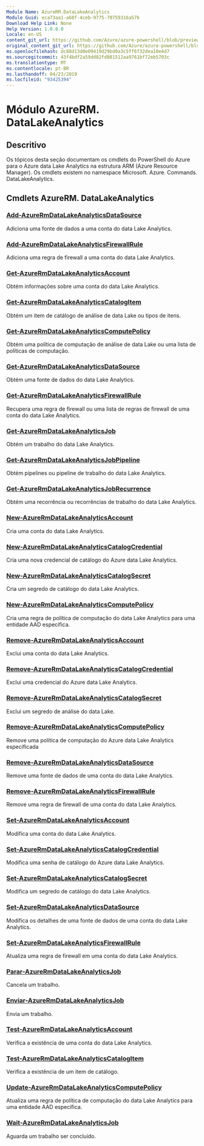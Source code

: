 ```yaml
---
Module Name: AzureRM.DataLakeAnalytics
Module Guid: eca73aa1-a68f-4ceb-9775-70759316a57b
Download Help Link: None
Help Version: 1.0.0.0
Locale: en-US
content_git_url: https://github.com/Azure/azure-powershell/blob/preview/src/ResourceManager/DataLakeAnalytics/Commands.DataLakeAnalytics/help/AzureRM.DataLakeAnalytics.md
original_content_git_url: https://github.com/Azure/azure-powershell/blob/preview/src/ResourceManager/DataLakeAnalytics/Commands.DataLakeAnalytics/help/AzureRM.DataLakeAnalytics.md
ms.openlocfilehash: dc88d13d0e09419d29bd0a3c5ff6f32dea10e4d7
ms.sourcegitcommit: 43f4bdf2a59dd82fd881512aa9761bf72eb5703c
ms.translationtype: MT
ms.contentlocale: pt-BR
ms.lasthandoff: 04/23/2019
ms.locfileid: "93425394"
---
```

# Módulo AzureRM. DataLakeAnalytics
## Descritivo
Os tópicos desta seção documentam os cmdlets do PowerShell do Azure para o Azure data Lake Analytics na estrutura ARM (Azure Resource Manager). Os cmdlets existem no namespace Microsoft. Azure. Commands. DataLakeAnalytics.

## Cmdlets AzureRM. DataLakeAnalytics
### [Add-AzureRmDataLakeAnalyticsDataSource](Add-AzureRmDataLakeAnalyticsDataSource.md)
Adiciona uma fonte de dados a uma conta do data Lake Analytics.

### [Add-AzureRmDataLakeAnalyticsFirewallRule](Add-AzureRmDataLakeAnalyticsFirewallRule.md)
Adiciona uma regra de firewall a uma conta do data Lake Analytics.

### [Get-AzureRmDataLakeAnalyticsAccount](Get-AzureRmDataLakeAnalyticsAccount.md)
Obtém informações sobre uma conta do data Lake Analytics.

### [Get-AzureRmDataLakeAnalyticsCatalogItem](Get-AzureRmDataLakeAnalyticsCatalogItem.md)
Obtém um item de catálogo de análise de data Lake ou tipos de itens.

### [Get-AzureRmDataLakeAnalyticsComputePolicy](Get-AzureRmDataLakeAnalyticsComputePolicy.md)
Obtém uma política de computação de análise de data Lake ou uma lista de políticas de computação.

### [Get-AzureRmDataLakeAnalyticsDataSource](Get-AzureRmDataLakeAnalyticsDataSource.md)
Obtém uma fonte de dados do data Lake Analytics.

### [Get-AzureRmDataLakeAnalyticsFirewallRule](Get-AzureRmDataLakeAnalyticsFirewallRule.md)
Recupera uma regra de firewall ou uma lista de regras de firewall de uma conta do data Lake Analytics.

### [Get-AzureRmDataLakeAnalyticsJob](Get-AzureRmDataLakeAnalyticsJob.md)
Obtém um trabalho do data Lake Analytics.

### [Get-AzureRmDataLakeAnalyticsJobPipeline](Get-AzureRmDataLakeAnalyticsJobPipeline.md)
Obtém pipelines ou pipeline de trabalho do data Lake Analytics.

### [Get-AzureRmDataLakeAnalyticsJobRecurrence](Get-AzureRmDataLakeAnalyticsJobRecurrence.md)
Obtém uma recorrência ou recorrências de trabalho do data Lake Analytics.

### [New-AzureRmDataLakeAnalyticsAccount](New-AzureRmDataLakeAnalyticsAccount.md)
Cria uma conta do data Lake Analytics.

### [New-AzureRmDataLakeAnalyticsCatalogCredential](New-AzureRmDataLakeAnalyticsCatalogCredential.md)
Cria uma nova credencial de catálogo do Azure data Lake Analytics.

### [New-AzureRmDataLakeAnalyticsCatalogSecret](New-AzureRmDataLakeAnalyticsCatalogSecret.md)
Cria um segredo de catálogo do data Lake Analytics.

### [New-AzureRmDataLakeAnalyticsComputePolicy](New-AzureRmDataLakeAnalyticsComputePolicy.md)
Cria uma regra de política de computação do data Lake Analytics para uma entidade AAD específica.

### [Remove-AzureRmDataLakeAnalyticsAccount](Remove-AzureRmDataLakeAnalyticsAccount.md)
Exclui uma conta do data Lake Analytics.

### [Remove-AzureRmDataLakeAnalyticsCatalogCredential](Remove-AzureRmDataLakeAnalyticsCatalogCredential.md)
Exclui uma credencial do Azure data Lake Analytics.

### [Remove-AzureRmDataLakeAnalyticsCatalogSecret](Remove-AzureRmDataLakeAnalyticsCatalogSecret.md)
Exclui um segredo de análise do data Lake.

### [Remove-AzureRmDataLakeAnalyticsComputePolicy](Remove-AzureRmDataLakeAnalyticsComputePolicy.md)
Remove uma política de computação do Azure data Lake Analytics especificada

### [Remove-AzureRmDataLakeAnalyticsDataSource](Remove-AzureRmDataLakeAnalyticsDataSource.md)
Remove uma fonte de dados de uma conta do data Lake Analytics.

### [Remove-AzureRmDataLakeAnalyticsFirewallRule](Remove-AzureRmDataLakeAnalyticsFirewallRule.md)
Remove uma regra de firewall de uma conta do data Lake Analytics.

### [Set-AzureRmDataLakeAnalyticsAccount](Set-AzureRmDataLakeAnalyticsAccount.md)
Modifica uma conta do data Lake Analytics.

### [Set-AzureRmDataLakeAnalyticsCatalogCredential](Set-AzureRmDataLakeAnalyticsCatalogCredential.md)
Modifica uma senha de catálogo do Azure data Lake Analytics.

### [Set-AzureRmDataLakeAnalyticsCatalogSecret](Set-AzureRmDataLakeAnalyticsCatalogSecret.md)
Modifica um segredo de catálogo do data Lake Analytics.

### [Set-AzureRmDataLakeAnalyticsDataSource](Set-AzureRmDataLakeAnalyticsDataSource.md)
Modifica os detalhes de uma fonte de dados de uma conta do data Lake Analytics.

### [Set-AzureRmDataLakeAnalyticsFirewallRule](Set-AzureRmDataLakeAnalyticsFirewallRule.md)
Atualiza uma regra de firewall em uma conta do data Lake Analytics.

### [Parar-AzureRmDataLakeAnalyticsJob](Stop-AzureRmDataLakeAnalyticsJob.md)
Cancela um trabalho.

### [Enviar-AzureRmDataLakeAnalyticsJob](Submit-AzureRmDataLakeAnalyticsJob.md)
Envia um trabalho.

### [Test-AzureRmDataLakeAnalyticsAccount](Test-AzureRmDataLakeAnalyticsAccount.md)
Verifica a existência de uma conta do data Lake Analytics.

### [Test-AzureRmDataLakeAnalyticsCatalogItem](Test-AzureRmDataLakeAnalyticsCatalogItem.md)
Verifica a existência de um item de catálogo.

### [Update-AzureRmDataLakeAnalyticsComputePolicy](Update-AzureRmDataLakeAnalyticsComputePolicy.md)
Atualiza uma regra de política de computação do data Lake Analytics para uma entidade AAD específica.

### [Wait-AzureRmDataLakeAnalyticsJob](Wait-AzureRmDataLakeAnalyticsJob.md)
Aguarda um trabalho ser concluído.

